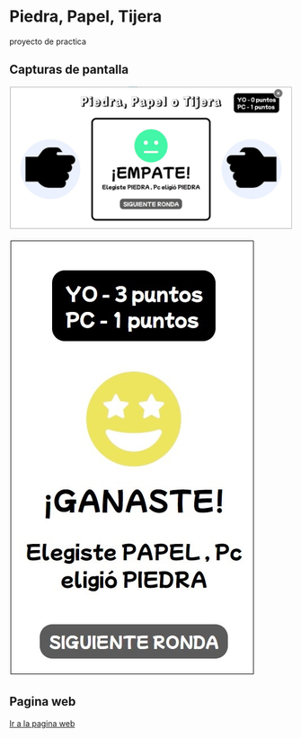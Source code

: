 # Piedra, Papel, Tijera

proyecto de practica

## Capturas de pantalla

![App Screenshot](./imagenes/captura-pc.jpg)

![App Screenshot](./imagenes/captura-telefono.jpg)

## Pagina web

[Ir a la pagina web](https://jaenfigueroa.github.io/2.piedra-papel-tijera/)
